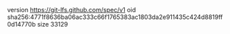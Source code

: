 version https://git-lfs.github.com/spec/v1
oid sha256:4771f8636ba06ac333c66f1765383ac1803da2e911435c424d8819ff0d14770b
size 33129
